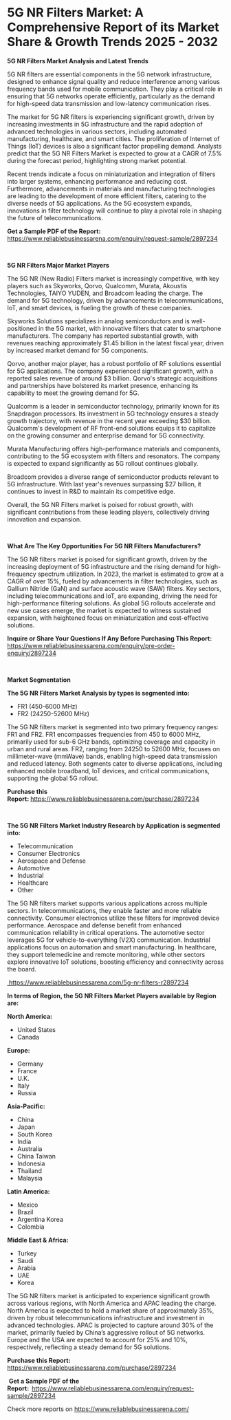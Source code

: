 <p><h1>5G NR Filters Market: A Comprehensive Report of its Market Share & Growth Trends 2025 - 2032</h1></p><p><strong>5G NR Filters Market Analysis and Latest Trends</strong></p>
<p><p>5G NR filters are essential components in the 5G network infrastructure, designed to enhance signal quality and reduce interference among various frequency bands used for mobile communication. They play a critical role in ensuring that 5G networks operate efficiently, particularly as the demand for high-speed data transmission and low-latency communication rises. </p><p>The market for 5G NR filters is experiencing significant growth, driven by increasing investments in 5G infrastructure and the rapid adoption of advanced technologies in various sectors, including automated manufacturing, healthcare, and smart cities. The proliferation of Internet of Things (IoT) devices is also a significant factor propelling demand. Analysts predict that the 5G NR Filters Market is expected to grow at a CAGR of 7.5% during the forecast period, highlighting strong market potential.</p><p>Recent trends indicate a focus on miniaturization and integration of filters into larger systems, enhancing performance and reducing cost. Furthermore, advancements in materials and manufacturing technologies are leading to the development of more efficient filters, catering to the diverse needs of 5G applications. As the 5G ecosystem expands, innovations in filter technology will continue to play a pivotal role in shaping the future of telecommunications.</p></p>
<p><strong>Get a Sample PDF of the Report:&nbsp;</strong> <a href="https://www.reliablebusinessarena.com/enquiry/request-sample/2897234?utm_campaign=3168&utm_medium=2&utm_source=Github&utm_content=ia&utm_term=15032025&utm_id=5g-nr-filters">https://www.reliablebusinessarena.com/enquiry/request-sample/2897234</a></p>
<p>&nbsp;</p>
<p><strong>5G NR Filters Major Market Players</strong></p>
<p><p>The 5G NR (New Radio) Filters market is increasingly competitive, with key players such as Skyworks, Qorvo, Qualcomm, Murata, Akoustis Technologies, TAIYO YUDEN, and Broadcom leading the charge. The demand for 5G technology, driven by advancements in telecommunications, IoT, and smart devices, is fueling the growth of these companies.</p><p>Skyworks Solutions specializes in analog semiconductors and is well-positioned in the 5G market, with innovative filters that cater to smartphone manufacturers. The company has reported substantial growth, with revenues reaching approximately $1.45 billion in the latest fiscal year, driven by increased market demand for 5G components.</p><p>Qorvo, another major player, has a robust portfolio of RF solutions essential for 5G applications. The company experienced significant growth, with a reported sales revenue of around $3 billion. Qorvo's strategic acquisitions and partnerships have bolstered its market presence, enhancing its capability to meet the growing demand for 5G.</p><p>Qualcomm is a leader in semiconductor technology, primarily known for its Snapdragon processors. Its investment in 5G technology ensures a steady growth trajectory, with revenue in the recent year exceeding $30 billion. Qualcomm's development of RF front-end solutions equips it to capitalize on the growing consumer and enterprise demand for 5G connectivity.</p><p>Murata Manufacturing offers high-performance materials and components, contributing to the 5G ecosystem with filters and resonators. The company is expected to expand significantly as 5G rollout continues globally.</p><p>Broadcom provides a diverse range of semiconductor products relevant to 5G infrastructure. With last year's revenues surpassing $27 billion, it continues to invest in R&D to maintain its competitive edge.</p><p>Overall, the 5G NR Filters market is poised for robust growth, with significant contributions from these leading players, collectively driving innovation and expansion.</p></p>
<p>&nbsp;</p>
<p><strong>What Are The Key Opportunities For 5G NR Filters Manufacturers?</strong></p>
<p><p>The 5G NR filters market is poised for significant growth, driven by the increasing deployment of 5G infrastructure and the rising demand for high-frequency spectrum utilization. In 2023, the market is estimated to grow at a CAGR of over 15%, fueled by advancements in filter technologies, such as Gallium Nitride (GaN) and surface acoustic wave (SAW) filters. Key sectors, including telecommunications and IoT, are expanding, driving the need for high-performance filtering solutions. As global 5G rollouts accelerate and new use cases emerge, the market is expected to witness sustained expansion, with heightened focus on miniaturization and cost-effective solutions.</p></p>
<p><strong>Inquire or Share Your Questions If Any Before Purchasing This Report:</strong> <a href="https://www.reliablebusinessarena.com/enquiry/pre-order-enquiry/2897234?utm_campaign=3168&utm_medium=2&utm_source=Github&utm_content=ia&utm_term=15032025&utm_id=5g-nr-filters">https://www.reliablebusinessarena.com/enquiry/pre-order-enquiry/2897234</a></p>
<p>&nbsp;</p>
<p><strong>Market Segmentation</strong></p>
<p><strong>The 5G NR Filters Market Analysis by types is segmented into:</strong></p>
<p><ul><li>FR1 (450-6000 MHz)</li><li>FR2 (24250-52600 MHz)</li></ul></p>
<p><p>The 5G NR filters market is segmented into two primary frequency ranges: FR1 and FR2. FR1 encompasses frequencies from 450 to 6000 MHz, primarily used for sub-6 GHz bands, optimizing coverage and capacity in urban and rural areas. FR2, ranging from 24250 to 52600 MHz, focuses on millimeter-wave (mmWave) bands, enabling high-speed data transmission and reduced latency. Both segments cater to diverse applications, including enhanced mobile broadband, IoT devices, and critical communications, supporting the global 5G rollout.</p></p>
<p><strong>Purchase this Report:&nbsp;</strong><a href="https://www.reliablebusinessarena.com/purchase/2897234?utm_campaign=3168&utm_medium=2&utm_source=Github&utm_content=ia&utm_term=15032025&utm_id=5g-nr-filters">https://www.reliablebusinessarena.com/purchase/2897234</a></p>
<p>&nbsp;</p>
<p><strong>The 5G NR Filters Market Industry Research by Application is segmented into:</strong></p>
<p><ul><li>Telecommunication</li><li>Consumer Electronics</li><li>Aerospace and Defense</li><li>Automotive</li><li>Industrial</li><li>Healthcare</li><li>Other</li></ul></p>
<p><p>The 5G NR filters market supports various applications across multiple sectors. In telecommunications, they enable faster and more reliable connectivity. Consumer electronics utilize these filters for improved device performance. Aerospace and defense benefit from enhanced communication reliability in critical operations. The automotive sector leverages 5G for vehicle-to-everything (V2X) communication. Industrial applications focus on automation and smart manufacturing. In healthcare, they support telemedicine and remote monitoring, while other sectors explore innovative IoT solutions, boosting efficiency and connectivity across the board.</p></p>
<p><a href="https://www.reliablebusinessarena.com/5g-nr-filters-r2897234?utm_campaign=3168&utm_medium=2&utm_source=Github&utm_content=ia&utm_term=15032025&utm_id=5g-nr-filters">&nbsp;https://www.reliablebusinessarena.com/5g-nr-filters-r2897234</a></p>
<p><strong>In terms of Region, the 5G NR Filters Market Players available by Region are:</strong></p>
<p>
    <p> <strong> North America: </strong>
        <ul>
            <li>United States</li>
            <li>Canada</li>
        </ul>
        </p> 
    <p> <strong> Europe: </strong>
        <ul>
            <li>Germany</li>
            <li>France</li>
            <li>U.K.</li>
            <li>Italy</li>
            <li>Russia</li>
        </ul>
        </p> 
    <p> <strong> Asia-Pacific: </strong>
        <ul>
            <li>China</li>
            <li>Japan</li>
            <li>South Korea</li>
            <li>India</li>
            <li>Australia</li>
            <li>China Taiwan</li>
            <li>Indonesia</li>
            <li>Thailand</li>
            <li>Malaysia</li>
        </ul>
        </p> 
    <p> <strong> Latin America: </strong>
        <ul>
            <li>Mexico</li>
            <li>Brazil</li>
            <li>Argentina Korea</li>
            <li>Colombia</li>
        </ul>
        </p> 
    <p> <strong> Middle East & Africa: </strong>
        <ul>
            <li>Turkey</li>
            <li>Saudi</li>
            <li>Arabia</li>
            <li>UAE</li>
            <li>Korea</li>
        </ul>
    </p>
    </p>
<p><p>The 5G NR filters market is anticipated to experience significant growth across various regions, with North America and APAC leading the charge. North America is expected to hold a market share of approximately 35%, driven by robust telecommunications infrastructure and investment in advanced technologies. APAC is projected to capture around 30% of the market, primarily fueled by China’s aggressive rollout of 5G networks. Europe and the USA are expected to account for 25% and 10%, respectively, reflecting a steady demand for 5G solutions.</p></p>
<p><strong>Purchase this Report: </strong><a href="https://www.reliablebusinessarena.com/purchase/2897234?utm_campaign=3168&utm_medium=2&utm_source=Github&utm_content=ia&utm_term=15032025&utm_id=5g-nr-filters">https://www.reliablebusinessarena.com/purchase/2897234</a></p>
<p>&nbsp;<strong>Get a Sample PDF of the Report:&nbsp;&nbsp;</strong><a href="https://www.reliablebusinessarena.com/enquiry/request-sample/2897234?utm_campaign=3168&utm_medium=2&utm_source=Github&utm_content=ia&utm_term=15032025&utm_id=5g-nr-filters">https://www.reliablebusinessarena.com/enquiry/request-sample/2897234</a></p>
<p><strong></strong></p>
<p>Check more reports on <a href="https://www.reliablebusinessarena.com/?utm_campaign=3168&utm_medium=2&utm_source=Github&utm_content=ia&utm_term=15032025&utm_id=5g-nr-filters">https://www.reliablebusinessarena.com/</a></p>